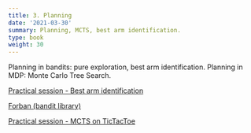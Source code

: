 ```yaml
---
title: 3. Planning
date: '2021-03-30'
summary: Planning, MCTS, best arm identification.
type: book
weight: 30
---
```


Planning in bandits: pure exploration, best arm identification.
Planning in MDP: Monte Carlo Tree Search.

<!--more-->

[Practical session - Best arm identification](bai.zip)

[Forban (bandit library)](../02_bandits/forban.zip)

[Practical session - MCTS on TicTacToe](tictactoe.zip)
